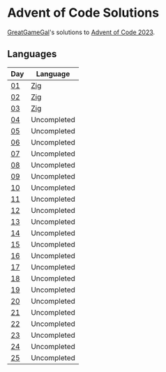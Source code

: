 # Advent of Code Solutions
[GreatGameGal](https://www.twitch.tv/greatgamegal)'s solutions to [Advent of Code 2023](https://adventofcode.com/2023).

## Languages
| Day | Language                                                       |
|-----|----------------------------------------------------------------|
| [01](https://adventofcode.com/day/1)   | [Zig](https://ziglang.org/) |
| [02](https://adventofcode.com/day/2)   | [Zig](https://ziglang.org/) |
| [03](https://adventofcode.com/day/3)   | [Zig](https://ziglang.org/) |
| [04](https://adventofcode.com/day/4)   | Uncompleted                 |
| [05](https://adventofcode.com/day/5)   | Uncompleted                 |
| [06](https://adventofcode.com/day/6)   | Uncompleted                 |
| [07](https://adventofcode.com/day/7)   | Uncompleted                 |
| [08](https://adventofcode.com/day/8)   | Uncompleted                 |
| [09](https://adventofcode.com/day/9)   | Uncompleted                 |
| [10](https://adventofcode.com/day/10)  | Uncompleted                 |
| [11](https://adventofcode.com/day/11)  | Uncompleted                 |
| [12](https://adventofcode.com/day/12)  | Uncompleted                 |
| [13](https://adventofcode.com/day/13)  | Uncompleted                 |
| [14](https://adventofcode.com/day/14)  | Uncompleted                 |
| [15](https://adventofcode.com/day/15)  | Uncompleted                 |
| [16](https://adventofcode.com/day/16)  | Uncompleted                 |
| [17](https://adventofcode.com/day/17)  | Uncompleted                 |
| [18](https://adventofcode.com/day/18)  | Uncompleted                 |
| [19](https://adventofcode.com/day/19)  | Uncompleted                 |
| [20](https://adventofcode.com/day/20)  | Uncompleted                 |
| [21](https://adventofcode.com/day/21)  | Uncompleted                 |
| [22](https://adventofcode.com/day/22)  | Uncompleted                 |
| [23](https://adventofcode.com/day/23)  | Uncompleted                 |
| [24](https://adventofcode.com/day/24)  | Uncompleted                 |
| [25](https://adventofcode.com/day/25)  | Uncompleted                 |
